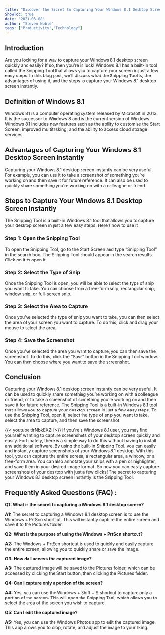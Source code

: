 ```yaml
---
title: "Discover the Secret to Capturing Your Windows 8.1 Desktop Screen Instantly!"
ShowToc: true 
date: "2023-03-08"
author: "Steven Noble" 
tags: ["Productivity","Technology"]
---
```

## Introduction 

Are you looking for a way to capture your Windows 8.1 desktop screen quickly and easily? If so, then you’re in luck! Windows 8.1 has a built-in tool called the Snipping Tool that allows you to capture your screen in just a few easy steps. In this blog post, we’ll discuss what the Snipping Tool is, the advantages of using it, and the steps to capture your Windows 8.1 desktop screen instantly. 

## Definition of Windows 8.1 

Windows 8.1 is a computer operating system released by Microsoft in 2013. It is the successor to Windows 8 and is the current version of Windows. Windows 8.1 includes new features such as the ability to customize the Start Screen, improved multitasking, and the ability to access cloud storage services. 

## Advantages of Capturing Your Windows 8.1 Desktop Screen Instantly 

Capturing your Windows 8.1 desktop screen instantly can be very useful. For example, you can use it to take a screenshot of something you’re working on and then save it for future reference. It can also be used to quickly share something you’re working on with a colleague or friend. 

## Steps to Capture Your Windows 8.1 Desktop Screen Instantly 

The Snipping Tool is a built-in Windows 8.1 tool that allows you to capture your desktop screen in just a few easy steps. Here’s how to use it: 

### Step 1: Open the Snipping Tool 

To open the Snipping Tool, go to the Start Screen and type “Snipping Tool” in the search box. The Snipping Tool should appear in the search results. Click on it to open it. 

### Step 2: Select the Type of Snip 

Once the Snipping Tool is open, you will be able to select the type of snip you want to take. You can choose from a free-form snip, rectangular snip, window snip, or full-screen snip. 

### Step 3: Select the Area to Capture 

Once you’ve selected the type of snip you want to take, you can then select the area of your screen you want to capture. To do this, click and drag your mouse to select the area. 

### Step 4: Save the Screenshot 

Once you’ve selected the area you want to capture, you can then save the screenshot. To do this, click the “Save” button in the Snipping Tool window. You can then choose where you want to save the screenshot. 

## Conclusion 

Capturing your Windows 8.1 desktop screen instantly can be very useful. It can be used to quickly share something you’re working on with a colleague or friend, or to take a screenshot of something you’re working on and then save it for future reference. The Snipping Tool is a built-in Windows 8.1 tool that allows you to capture your desktop screen in just a few easy steps. To use the Snipping Tool, open it, select the type of snip you want to take, select the area to capture, and then save the screenshot.

{{< youtube tirNbkEXZII >}} 
If you're a Windows 8.1 user, you may find yourself wanting to capture screenshots of your desktop screen quickly and easily. Fortunately, there is a simple way to do this without having to install any additional software. By using the built-in Snipping Tool, you can easily and instantly capture screenshots of your Windows 8.1 desktop. With this tool, you can capture the entire screen, a rectangular area, a window, or a free-form area. You can also annotate your snips with a pen or highlighter, and save them in your desired image format. So now you can easily capture screenshots of your desktop with just a few clicks! The secret to capturing your Windows 8.1 desktop screen instantly is the Snipping Tool.

## Frequently Asked Questions (FAQ) :
**Q1: What is the secret to capturing a Windows 8.1 desktop screen?**

**A1:** The secret to capturing a Windows 8.1 desktop screen is to use the Windows + PrtScn shortcut. This will instantly capture the entire screen and save it to the Pictures folder.

**Q2: What is the purpose of using the Windows + PrtScn shortcut?**

**A2:** The Windows + PrtScn shortcut is used to quickly and easily capture the entire screen, allowing you to quickly share or save the image.

**Q3: How do I access the captured image?**

**A3:** The captured image will be saved to the Pictures folder, which can be accessed by clicking the Start button, then clicking the Pictures folder.

**Q4: Can I capture only a portion of the screen?**

**A4:** Yes, you can use the Windows + Shift + S shortcut to capture only a portion of the screen. This will open the Snipping Tool, which allows you to select the area of the screen you wish to capture.

**Q5: Can I edit the captured image?**

**A5:** Yes, you can use the Windows Photos app to edit the captured image. This app allows you to crop, rotate, and adjust the image to your liking.




